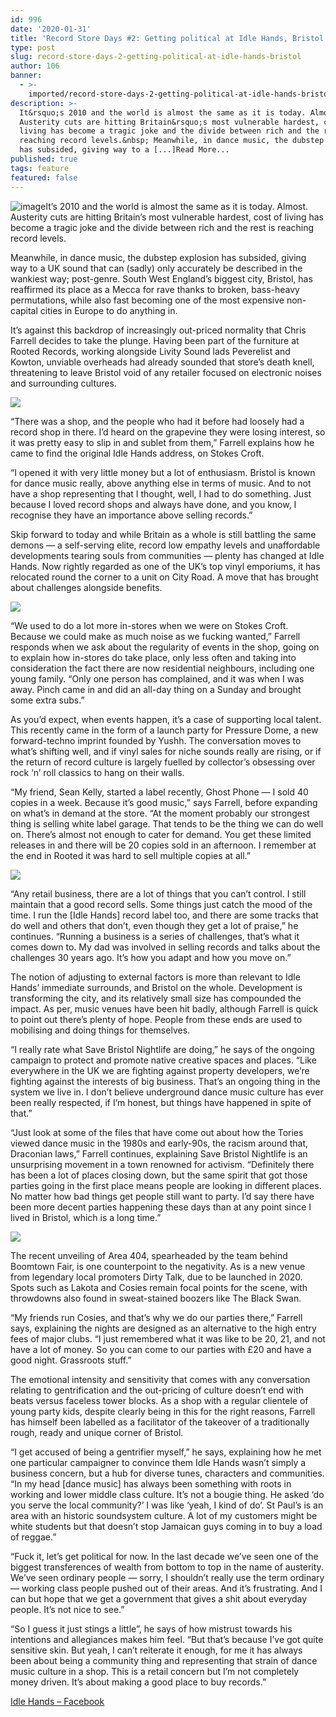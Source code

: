```yaml
---
id: 996
date: '2020-01-31'
title: 'Record Store Days #2: Getting political at Idle Hands, Bristol - Loose Lips'
type: post
slug: record-store-days-2-getting-political-at-idle-hands-bristol
author: 106
banner:
  - >-
    imported/record-store-days-2-getting-political-at-idle-hands-bristol/image996.jpeg
description: >-
  It&rsquo;s 2010 and the world is almost the same as it is today. Almost.
  Austerity cuts are hitting Britain&rsquo;s most vulnerable hardest, cost of
  living has become a tragic joke and the divide between rich and the rest is
  reaching record levels.&nbsp; Meanwhile, in dance music, the dubstep explosion
  has subsided, giving way to a [...]Read More...
published: true
tags: feature
featured: false
---
```

![image](../imported/record-store-days-2-getting-political-at-idle-hands-bristol/image996.jpeg)It’s 2010 and the world is almost the same as it is today. Almost. Austerity cuts are hitting Britain’s most vulnerable hardest, cost of living has become a tragic joke and the divide between rich and the rest is reaching record levels. 

Meanwhile, in dance music, the dubstep explosion has subsided, giving way to a UK sound that can (sadly) only accurately be described in the wankiest way; post-genre. South West England’s biggest city, Bristol, has reaffirmed its place as a Mecca for rave thanks to broken, bass-heavy permutations, while also fast becoming one of the most expensive non-capital cities in Europe to do anything in. 

It’s against this backdrop of increasingly out-priced normality that Chris Farrell decides to take the plunge. Having been part of the furniture at Rooted Records, working alongside Livity Sound lads Peverelist and Kowton, unviable overheads had already sounded that store’s death knell, threatening to leave Bristol void of any retailer focused on electronic noises and surrounding cultures. 

![](/wp-content/uploads/live/img/wysiwyg/5e34b0fed3709.jpeg)

“There was a shop, and the people who had it before had loosely had a record shop in there. I’d heard on the grapevine they were losing interest, so it was pretty easy to slip in and sublet from them,” Farrell explains how he came to find the original Idle Hands address, on Stokes Croft. 

“I opened it with very little money but a lot of enthusiasm. Bristol is known for dance music really, above anything else in terms of music. And to not have a shop representing that I thought, well, I had to do something. Just because I loved record shops and always have done, and you know, I recognise they have an importance above selling records.”

Skip forward to today and while Britain as a whole is still battling the same demons — a self-serving elite, record low empathy levels and unaffordable developments tearing souls from communities — plenty has changed at Idle Hands. Now rightly regarded as one of the UK’s top vinyl emporiums, it has relocated round the corner to a unit on City Road. A move that has brought about challenges alongside benefits.  

![](/wp-content/uploads/live/img/wysiwyg/5e1dadafb8546.jpg)

“We used to do a lot more in-stores when we were on Stokes Croft. Because we could make as much noise as we fucking wanted,” Farrell responds when we ask about the regularity of events in the shop, going on to explain how in-stores do take place, only less often and taking into consideration the fact there are now residential neighbours, including one young family. “Only one person has complained, and it was when I was away. Pinch came in and did an all-day thing on a Sunday and brought some extra subs.” 

As you’d expect, when events happen, it’s a case of supporting local talent. This recently came in the form of a launch party for Pressure Dome, a new forward-techno imprint founded by Yushh. The conversation moves to what’s shifting well, and if vinyl sales for niche sounds really are rising, or if the return of record culture is largely fuelled by collector’s obsessing over rock ‘n’ roll classics to hang on their walls. 

“My friend, Sean Kelly, started a label recently, Ghost Phone — I sold 40 copies in a week. Because it’s good music,” says Farrell, before expanding on what’s in demand at the store. “At the moment probably our strongest thing is selling white label garage. That tends to be the thing we can do well on. There’s almost not enough to cater for demand. You get these limited releases in and there will be 20 copies sold in an afternoon. I remember at the end in Rooted it was hard to sell multiple copies at all.”

![](/wp-content/uploads/live/img/wysiwyg/5e1dae4f1a68b.png)

“Any retail business, there are a lot of things that you can’t control. I still maintain that a good record sells. Some things just catch the mood of the time. I run the \[Idle Hands\] record label too, and there are some tracks that do well and others that don’t, even though they get a lot of praise,” he continues. “Running a business is a series of challenges, that’s what it comes down to. My dad was involved in selling records and talks about the challenges 30 years ago. It’s how you adapt and how you move on.”

The notion of adjusting to external factors is more than relevant to Idle Hands’ immediate surrounds, and Bristol on the whole. Development is transforming the city, and its relatively small size has compounded the impact. As per, music venues have been hit badly, although Farrell is quick to point out there’s plenty of hope. People from these ends are used to mobilising and doing things for themselves. 

“I really rate what Save Bristol Nightlife are doing,” he says of the ongoing campaign to protect and promote native creative spaces and places. “Like everywhere in the UK we are fighting against property developers, we’re fighting against the interests of big business. That’s an ongoing thing in the system we live in. I don’t believe underground dance music culture has ever been really respected, if I’m honest, but things have happened in spite of that.” 

“Just look at some of the files that have come out about how the Tories viewed dance music in the 1980s and early-90s, the racism around that, Draconian laws,” Farrell continues, explaining Save Bristol Nightlife is an unsurprising movement in a town renowned for activism. “Definitely there has been a lot of places closing down, but the same spirit that got those parties going in the first place means people are looking in different places. No matter how bad things get people still want to party. I’d say there have been more decent parties happening these days than at any point since I lived in Bristol, which is a long time.” 

![](/wp-content/uploads/live/img/wysiwyg/5e34b067749db.jpeg)

The recent unveiling of Area 404, spearheaded by the team behind Boomtown Fair, is one counterpoint to the negativity. As is a new venue from legendary local promoters Dirty Talk, due to be launched in 2020. Spots such as Lakota and Cosies remain focal points for the scene, with throwdowns also found in sweat-stained boozers like The Black Swan. 

“My friends run Cosies, and that’s why we do our parties there,” Farrell says, explaining the nights are designed as an alternative to the high entry fees of major clubs. “I just remembered what it was like to be 20, 21, and not have a lot of money. So you can come to our parties with £20 and have a good night. Grassroots stuff.” 

The emotional intensity and sensitivity that comes with any conversation relating to gentrification and the out-pricing of culture doesn’t end with beats versus faceless tower blocks. As a shop with a regular clientele of young party kids, despite clearly being in this for the right reasons, Farrell has himself been labelled as a facilitator of the takeover of a traditionally rough, ready and unique corner of Bristol. 

“I get accused of being a gentrifier myself,” he says, explaining how he met one particular campaigner to convince them Idle Hands wasn’t simply a business concern, but a hub for diverse tunes, characters and communities. “In my head \[dance music\] has always been something with roots in working and lower middle class culture. It’s not a bougie thing. He asked ‘do you serve the local community?’ I was like ‘yeah, I kind of do’. St Paul’s is an area with an historic soundsystem culture. A lot of my customers might be white students but that doesn’t stop Jamaican guys coming in to buy a load of reggae.”

“Fuck it, let’s get political for now. In the last decade we’ve seen one of the biggest transferences of wealth from bottom to top in the name of austerity. We’ve seen ordinary people — sorry, I shouldn’t really use the term ordinary — working class people pushed out of their areas. And it’s frustrating. And I can but hope that we get a government that gives a shit about everyday people. It’s not nice to see.”

“So I guess it just stings a little”, he says of how mistrust towards his intentions and allegiances makes him feel. “But that’s because I’ve got quite sensitive skin. But yeah, I can’t reiterate it enough, for me it has always been about being a community thing and representing that strain of dance music culture in a shop. This is a retail concern but I’m not completely money driven. It’s about making a good place to buy records.” 

[Idle Hands – Facebook](https://www.facebook.com/idlehandsbristol/)